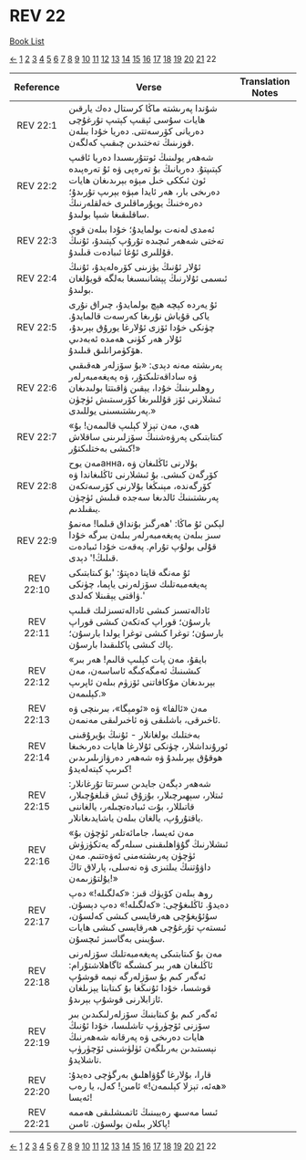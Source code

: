 # REV 22
[Book List](../README.md)

[<-](./chapter_21.md) [1](./chapter_1.md) [2](./chapter_2.md) [3](./chapter_3.md) [4](./chapter_4.md) [5](./chapter_5.md) [6](./chapter_6.md) [7](./chapter_7.md) [8](./chapter_8.md) [9](./chapter_9.md) [10](./chapter_10.md) [11](./chapter_11.md) [12](./chapter_12.md) [13](./chapter_13.md) [14](./chapter_14.md) [15](./chapter_15.md) [16](./chapter_16.md) [17](./chapter_17.md) [18](./chapter_18.md) [19](./chapter_19.md) [20](./chapter_20.md) [21](./chapter_21.md) 22 

| Reference | Verse | Translation Notes |
|:---------:|-------|-------------------|
|REV 22:1|شۇندا پەرىشتە ماڭا كرستال دەك يارقىن ھايات سۇسى ئېقىپ كېتىپ تۇرغۇچى دەريانى كۆرسەتتى. دەريا خۇدا بىلەن قوزىنىڭ تەختىدىن چىقىپ كەلگەن.||
|REV 22:2|شەھەر يولىنىڭ ئوتتۇرىسىدا دەريا ئاقىپ كېتىپتۇ. دەريانىڭ بۇ تەرەپى ۋە ئۇ تەرەپىدە ئون ئىككى خىل مېۋە بېرىدىغان ھايات دەرىخى بار، ھەر ئايدا مېۋە بېرىپ تۇرىدۇ؛ دەرەخنىڭ يوپۇرماقلىرى خەلقلەرنىڭ ساقلىقىغا شىپا بولىدۇ.||
|REV 22:3|ئەمدى لەنەت بولمايدۇ؛ خۇدا بىلەن قوي تەختى شەھەر ئىچىدە تۇرۇپ كېتىدۇ، ئۇنىڭ قۇللىرى ئۇغا ئىبادەت قىلىدۇ.||
|REV 22:4|ئۇلار ئۇنىڭ يۈزىنى كۆرەلەيدۇ، ئۇنىڭ ئىسمى ئۇلارنىڭ پېشانىسىغا بەلگە قويۇلغان بولىدۇ.||
|REV 22:5|ئۇ يەردە كېچە ھېچ بولمايدۇ، چىراق نۇرى ياكى قۇياش نۇرىغا كەرسەت قالمايدۇ. چۈنكى خۇدا ئۆزى ئۇلارغا يورۇق بېرىدۇ، ئۇلار ھەر كۈنى ھەمدە ئەبەدىي ھۆكۈمرانلىق قىلىدۇ.||
|REV 22:6|پەرىشتە مەنە دېدى: «بۇ سۆزلەر ھەقىقىي ۋە ساداقەتلىكتۇر، ۋە پەيغەمبەرلەر روھلىرىنىڭ خۇدا، يېقىن ۋاقىتتا بولىدىغان ئىشلارنى ئۆز قۇللىرىغا كۆرسىتىش ئۈچۈن پەرىشتىسىنى يوللىدى.»||
|REV 22:7|«ھەي، مەن تېزلا كېلىپ قالىمەن! بۇ كىتابتىكى پەرۋەشنىڭ سۆزلىرىنى ساقلاش كىشى بەختلىكتۇر!»||
|REV 22:8|مەن يوحанна، بۇلارنى ئاڭلىغان ۋە كۆرگەن كىشى. بۇ ئىشلارنى ئاڭلىغاندا ۋە كۆرگەندە، مېنىڭغا بۇلارنى كۆرسەتكەن پەرىشتىنىڭ ئالدىغا سەجدە قىلىش ئۈچۈن يىقىلدىم.||
|REV 22:9|لېكىن ئۇ ماڭا: 'ھەرگىز بۇنداق قىلما! مەنمۇ سىز بىلەن پەيغەمبەرلەر بىلەن بىرگە خۇدا قۇلى بولۇپ تۇرام. پەقەت خۇدا ئىبادەت قىلىڭ!' دېدى.||
|REV 22:10|ئۇ مەنگە قايتا دەپتۇ: 'بۇ كىتابتىكى پەيغەمبەتلىك سۆزلەرنى ياپما، چۈنكى ۋاقتى يېقىنلا كەلدى.'||
|REV 22:11|ئادالەتسىز كىشى ئادالەتسىزلىك قىلىپ بارسۇن؛ قوراپ كەتكەن كىشى قوراپ بارسۇن؛ توغرا كىشى توغرا يولدا بارسۇن؛ پاك كىشى پاكلىقىدا بارسۇن.||
|REV 22:12|«بايقۇ، مەن پات كېلىپ قالىم! ھەر بىر كىشىنىڭ ئەمگەكىگە ئاساسەن، مەن بېرىدىغان مۇكافاتنى ئۆزۈم بىلەن ئاپرىپ كېلىمەن.»||
|REV 22:13|مەن «ئالفا» ۋە «ئومېگا»، بىرىنچى ۋە ئاخىرقى، باشلىقى ۋە ئاخىرلىقى مەنمەن.||
|REV 22:14|بەختلىك بولغانلار - ئۇنىڭ بۇيرۇقىنى ئورۇنداشلار، چۈنكى ئۇلارغا ھايات دەرىخىغا ھوقۇق بېرىلىدۇ ۋە شەھەر دەرۋازىلىرىدىن كىرىپ كېتەلەيدۇ!||
|REV 22:15|شەھەر دېگەن جايدىن سىرتتا تۇرغانلار: ئىتلار، سېھىرچىلار، بۇزۇق ئىش قىلغۇچىلار، قاتىللار، بۇت ئىبادەتچىلەر، يالغاننى ياقتۇرۇپ، يالغان بىلەن ياشايدىغانلار.||
|REV 22:16|«مەن ئەيسا، جامائەتلەر ئۈچۈن بۇ ئىشلارنىڭ گۇۋاھلىقىنى سىلەرگە يەتكۈزۈش ئۈچۈن پەرىشتەمنى ئەۋەتتىم. مەن داۋۇتنىڭ يىلتىزى ۋە نەسلى، پارلاق تاڭ يۇلتۇزىمەن!»||
|REV 22:17|روھ بىلەن كۆيۈك قىز: «كەلگىلە!» دەپ دەيدۇ. ئاڭلىغۇچى: «كەلگىلە!» دەپ دېسۇن. سۇئۇيغۇچى ھەرقايسى كىشى كەلسۇن، ئىستەپ تۇرغۇچى ھەرقايسى كىشى ھايات سۇيىنى بەگاسىز ئىچسۇن.||
|REV 22:18|مەن بۇ كىتابتىكى پەيغەمبەتلىك سۆزلەرنى ئاڭلىغان ھەر بىر كىشىگە ئاگاھلاشتۇرام: ئەگەر كىم بۇ سۆزلەرگە نېمە قوشۇپ قوشسا، خۇدا ئۇنىڭغا بۇ كىتابتا يېزىلغان ئازابلارنى قوشۇپ بېرىدۇ.||
|REV 22:19|ئەگەر كىم بۇ كىتابنىڭ سۆزلەرلىكىدىن بىر سۆزنى ئۆچۈرۈپ تاشلىسا، خۇدا ئۇنىڭ ھايات دەرىخى ۋە پەرقانە شەھەرنىڭ نېسىتىدىن بەرىلگەن ئۈلۈشىنى ئۆچۈرۈپ تاشلايدۇ.||
|REV 22:20|قارا، بۇلارغا گۇۋاھلىق بەرگۈچى دەيدۇ: «ھەئە، تېزلا كېلىمەن!» ئامىن! كەل، يا رەب ئەيسا!||
|REV 22:21|ئىسا مەسىھ رەببىنىڭ ئاتمىشلىقى ھەممە پاكلار بىلەن بولسۇن. ئامىن!||


[<-](./chapter_21.md) [1](./chapter_1.md) [2](./chapter_2.md) [3](./chapter_3.md) [4](./chapter_4.md) [5](./chapter_5.md) [6](./chapter_6.md) [7](./chapter_7.md) [8](./chapter_8.md) [9](./chapter_9.md) [10](./chapter_10.md) [11](./chapter_11.md) [12](./chapter_12.md) [13](./chapter_13.md) [14](./chapter_14.md) [15](./chapter_15.md) [16](./chapter_16.md) [17](./chapter_17.md) [18](./chapter_18.md) [19](./chapter_19.md) [20](./chapter_20.md) [21](./chapter_21.md) 22 